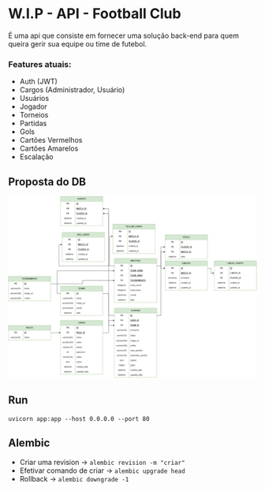 # W.I.P - API - Football Club

É uma api que consiste em fornecer uma solução back-end para quem queira gerir sua equipe ou time de futebol.

### Features atuais:
- Auth (JWT)
- Cargos (Administrador, Usuário)
- Usuários
- Jogador
- Torneios
- Partidas
- Gols
- Cartões Vermelhos
- Cartões Amarelos
- Escalação

## Proposta do DB

![Proposta de tabelas](/football-club-db.png)

## Run
```
uvicorn app:app --host 0.0.0.0 --port 80 
```

## Alembic

- Criar uma revision -> ``alembic revision -m "criar" ``
- Efetivar comando de criar -> `` alembic upgrade head ``
- Rollback -> ``alembic downgrade -1``

